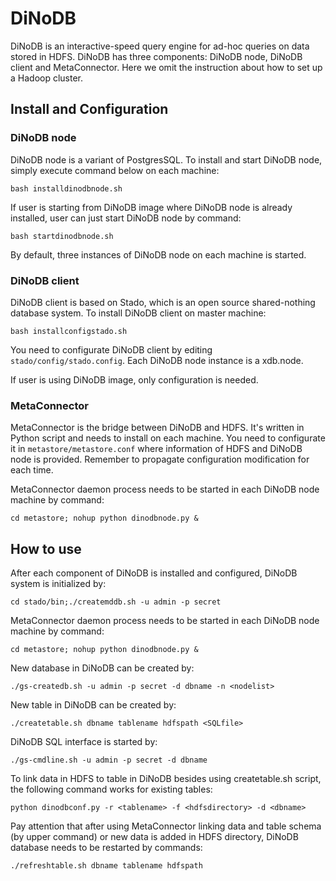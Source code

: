 # DiNoDB

DiNoDB is an interactive-speed query engine for ad-hoc queries on data stored in HDFS. DiNoDB has three components: DiNoDB node, DiNoDB client and MetaConnector. Here we omit the instruction about how to set up a Hadoop cluster.

## Install and Configuration

### DiNoDB node

DiNoDB node is a variant of PostgresSQL. To install and start DiNoDB node, simply execute command below on each machine: 

```bash installdinodbnode.sh```

If user is starting from DiNoDB image where DiNoDB node is already installed, user can just start DiNoDB node by command:

```bash startdinodbnode.sh```

By default, three instances of DiNoDB node on each machine is started.

### DiNoDB client

DiNoDB client is based on Stado, which is an open source shared-nothing database system. To install DiNoDB client on master machine:

```bash installconfigstado.sh```

You need to configurate DiNoDB client by editing ```stado/config/stado.config```. Each DiNoDB node instance is a xdb.node. 

If user is using DiNoDB image, only configuration is needed.

### MetaConnector

MetaConnector is the bridge between DiNoDB and HDFS. It's written in Python script and needs to install on each machine. You need to configurate it in ```metastore/metastore.conf``` where information of HDFS and DiNoDB node is provided. Remember to propagate configuration modification for each time.

MetaConnector daemon process needs to be started in each DiNoDB node machine by command:

```cd metastore; nohup python dinodbnode.py &```

## How to use

After each component of DiNoDB is installed and configured, DiNoDB system is initialized by:

```cd stado/bin;./createmddb.sh -u admin -p secret```

MetaConnector daemon process needs to be started in each DiNoDB node machine by command:

```cd metastore; nohup python dinodbnode.py &```

New database in DiNoDB can be created by:

```./gs-createdb.sh -u admin -p secret -d dbname -n <nodelist>```

New table in DiNoDB can be created by:

```./createtable.sh dbname tablename hdfspath <SQLfile>```

DiNoDB SQL interface is started by:

```./gs-cmdline.sh -u admin -p secret -d dbname```

To link data in HDFS to table in DiNoDB besides using createtable.sh script, the following command works for existing tables:

```python dinodbconf.py -r <tablename> -f <hdfsdirectory> -d <dbname>```

Pay attention that after using MetaConnector linking data and table schema (by upper command) or new data is added in HDFS directory, DiNoDB database needs to be restarted by commands:

```./refreshtable.sh dbname tablename hdfspath```

